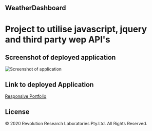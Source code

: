 ## WeatherDashboard

# Project to utilise javascript, jquery and third party wep API's

## Screenshot of deployed application

![Screenshot of application]()

## Link to deployed Application

[Responsive Portfolio](https://dcrevreslabs.github.io/WeatherDashboard/)

## License

© 2020 Revolution Research Laboratories Pty.Ltd. All Rights Reserved.
